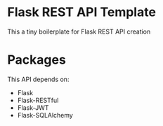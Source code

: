 # Flask REST API Template
This a tiny boilerplate for Flask REST API creation

# Packages
This API depends on:
- Flask
- Flask-RESTful
- Flask-JWT
- Flask-SQLAlchemy
